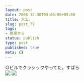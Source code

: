```yaml
---
layout: post
date: 2006-12-30T03:00:00+09:00
title: 大工。
slug: post_79
tags:
- 携帯から
status: publish
type: post
published: true
meta: {}
---
```

<div class="caption">○ビルでクラシックやってた。すばら</div>
<div class="photo"><img src="http://wo.skr.jp/images/uploads/blog-photo-1167464543.45-0.jpg" />
<img src="http://wo.skr.jp/images/uploads/blog-photo-1167464543.45-1.jpg" /></div>

